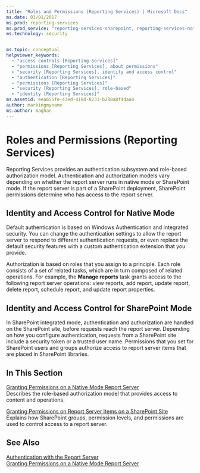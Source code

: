```yaml
---
title: "Roles and Permissions (Reporting Services) | Microsoft Docs"
ms.date: 03/01/2017
ms.prod: reporting-services
ms.prod_service: "reporting-services-sharepoint, reporting-services-native"
ms.technology: security


ms.topic: conceptual
helpviewer_keywords: 
  - "access controls [Reporting Services]"
  - "permissions [Reporting Services], about permissions"
  - "security [Reporting Services], identity and access control"
  - "authentication [Reporting Services]"
  - "permissions [Reporting Services]"
  - "security [Reporting Services], role-based"
  - "identity [Reporting Services]"
ms.assetid: eea655fe-43ed-418d-8233-b288a8f4daa4
author: markingmyname
ms.author: maghan
---
```

# Roles and Permissions (Reporting Services)
  Reporting Services provides an authentication subsystem and role-based authorization model. Authentication and authorization models vary depending on whether the report server runs in native mode or SharePoint mode. If the report server is part of a SharePoint deployment, SharePoint permissions determine who has access to the report server.  
  
## Identity and Access Control for Native Mode  
 Default authentication is based on Windows Authentication and integrated security. You can change the authentication settings to allow the report server to respond to different authentication requests, or even replace the default security features with a custom authentication extension that you provide.  
  
 Authorization is based on roles that you assign to a principle. Each role consists of a set of related tasks, which are in turn composed of related operations. For example, the **Manage reports** task grants access to the following report server operations: view reports, add report, update report, delete report, schedule report, and update report properties.  
  
## Identity and Access Control for SharePoint Mode  
 In SharePoint integrated mode, authentication and authorization are handled on the SharePoint site, before requests reach the report server. Depending on how you configure authentication, requests from a SharePoint site include a security token or a trusted user name. Permissions that you set for SharePoint users and groups authorize access to report server items that are placed in SharePoint libraries.  
  
## In This Section  
 [Granting Permissions on a Native Mode Report Server](../../reporting-services/security/granting-permissions-on-a-native-mode-report-server.md)  
 Describes the role-based authorization model that provides access to content and operations.  
  
 [Granting Permissions on Report Server Items on a SharePoint Site](../../reporting-services/security/granting-permissions-on-report-server-items-on-a-sharepoint-site.md)  
 Explains how SharePoint groups, permission levels, and permissions are used to control access to a report server.  
  
## See Also  
 [Authentication with the Report Server](../../reporting-services/security/authentication-with-the-report-server.md)   
 [Granting Permissions on a Native Mode Report Server](../../reporting-services/security/granting-permissions-on-a-native-mode-report-server.md)  
  
  

